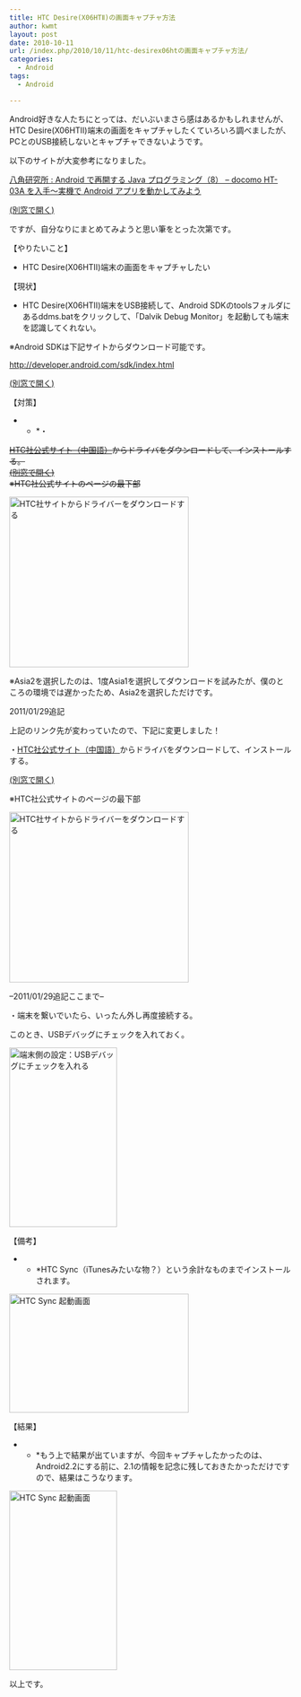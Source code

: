 ```yaml
---
title: HTC Desire(X06HTⅡ)の画面キャプチャ方法
author: kwmt
layout: post
date: 2010-10-11
url: /index.php/2010/10/11/htc-desirex06htの画面キャプチャ方法/
categories:
  - Android
tags:
  - Android

---
```

Android好きな人たちにとっては、だいぶいまさら感はあるかもしれませんが、HTC Desire(X06HTⅡ)端末の画面をキャプチャしたくていろいろ調べましたが、PCとのUSB接続しないとキャプチャできないようです。
  
以下のサイトが大変参考になりました。
  
[八角研究所 : Android で再開する Java プログラミング（8） &#8211; docomo HT-03A を入手～実機で Android アプリを動かしてみよう][1]
  
<a href="http://www.hakkaku.net/articles/20090723-535" target="_blank">(別窓で開く)</a>
  
ですが、自分なりにまとめてみようと思い筆をとった次第です。
  
【やりたいこと】

* HTC Desire(X06HTⅡ)端末の画面をキャプチャしたい


  
【現状】</p> 

* HTC Desire(X06HTⅡ)端末をUSB接続して、Android SDKのtoolsフォルダにあるddms.batをクリックして、「Dalvik Debug Monitor」を起動しても端末を認識してくれない。


  
※Android SDKは下記サイトからダウンロード可能です。
  
<http://developer.android.com/sdk/index.html>
  
<a href="http://developer.android.com/sdk/index.html" target="_blank">(別窓で開く)</a>
  
【対策】</p> 

* * *・

<del><a href="http://www.htc.com/tw/SupportDownload.aspx?p_id=312&cat=3&dl_id=982">HTC社公式サイト（中国語）</a>からドライバをダウンロードして、インストールする。<br /> <a href="http://www.htc.com/tw/SupportDownload.aspx?p_id=312&cat=3&dl_id=982" target="_blank">(別窓で開く)</a><br /> ※HTC社公式サイトのページの最下部</del>
  
<img  alt="HTC社サイトからドライバーをダウンロードする"
src="http://androg.up.seesaa.net/image/download_driver_from_HTC-thumbnail2.JPG" width="320" height="304" border="0" align=""
pbsrc="http://androg.up.seesaa.net/image/download_driver_from_HTC.JPG"
class="PopBoxImageSmall"
onclick="Pop(this,100,'PopBoxImageLarge');" />
  
※Asia2を選択したのは、1度Asia1を選択してダウンロードを試みたが、僕のところの環境では遅かったため、Asia2を選択しただけです。
  
2011/01/29追記
  
上記のリンク先が変わっていたので、下記に変更しました！
  
・[HTC社公式サイト（中国語）][2]からドライバをダウンロードして、インストールする。
  
<a href="http://www.htc.com/tw/SupportDownload.aspx?p_id=312&cat=3&dl_id=1073" target="_blank">(別窓で開く)</a>
  
※HTC社公式サイトのページの最下部
  
<img  alt="HTC社サイトからドライバーをダウンロードする"
src="http://androg.up.seesaa.net/image/download_driver_from_HTC_new-thumbnail2.PNG" width="320" height="304" border="0" align=""
pbsrc="http://androg.up.seesaa.net/image/download_driver_from_HTC_new.PNG"
class="PopBoxImageSmall"
onclick="Pop(this,100,'PopBoxImageLarge');" />
  
&#8211;2011/01/29追記ここまで&#8211;
  
・端末を繋いでいたら、いったん外し再度接続する。
  
このとき、USBデバッグにチェックを入れておく。
  
<img  alt="端末側の設定：USBデバッグにチェックを入れる"
src="http://androg.up.seesaa.net/image/X06HT2_USBdebug-thumbnail2.png" width="192" height="320" border="0" align=""
pbsrc="http://androg.up.seesaa.net/image/X06HT2_USBdebug.png"
class="PopBoxImageSmall"
onclick="Pop(this,100,'PopBoxImageLarge');" />
  
【備考】</p> 

* * *HTC Sync（iTunesみたいな物？）という余計なものまでインストールされます。


  
<img  alt="HTC Sync 起動画面"
src="http://androg.up.seesaa.net/image/HTCSync-thumbnail2.PNG" width="320" height="212" border="0" align=""
pbsrc="http://androg.up.seesaa.net/image/HTCSync.PNG"
class="PopBoxImageSmall"
onclick="Pop(this,100,'PopBoxImageLarge');" />
  
【結果】</p> 

* * *もう上で結果が出ていますが、今回キャプチャしたかったのは、Android2.2にする前に、2.1の情報を記念に残しておきたかっただけですので、結果はこうなります。


  
<img  alt="HTC Sync 起動画面"
src="http://androg.up.seesaa.net/image/X06HT2_device_info-thumbnail2.png" width="192" height="320" border="0" align=""
pbsrc="http://androg.up.seesaa.net/image/X06HT2_device_info.png"
class="PopBoxImageSmall"
onclick="Pop(this,100,'PopBoxImageLarge');" />
  
以上です。</p>

 [1]: http://www.hakkaku.net/articles/20090723-535
 [2]: http://www.htc.com/tw/SupportDownload.aspx?p_id=312&cat=3&dl_id=1073